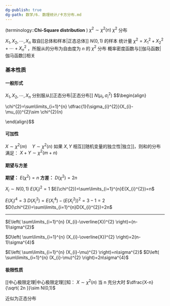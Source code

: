 ```yaml
---
dg-publish: true
dg-path: 数学/6. 数理统计/卡方分布.md
---
```


 (terminology::**Chi-Square  distribution**   )  $\chi^{2}\sim \chi^{2}(n)$  $\chi^{2}$ 分布
 
$X_{1},X_{2},\cdots,X_{n}$ 取自[[总体和样本\|正态总体]] $N(0,1)$ 的样本
统计量 $\chi^{2}=X_{1}^{2}+X_{2}^{2}+\cdots+X_{n}^{2}$ ，所服从的分布为自由度为 $n$ 的 $\chi^{2}$ 分布
概率密度函数与[[伽马函数\|伽马函数]]相关


### 基本性质
#### 一般形式
$X_{1},X_{2},\cdots,X_{n}$ 分别服从[[正态分布\|正态分布]] $N(\mu_{i},\sigma_{i}^{2})$ 
$$\begin{align} 

\chi^{2}=\sum\limits_{i=1}^{n} \dfrac{1}{\sigma_{i}^{2}}(X_{i}-\mu_{i})^{2}\sim \chi^{2}(n) 

\end{align}$$
#### 可加性
$X\sim \chi^{2}(m)\quad Y\sim \chi^{2}(n)$ 
如果 $X,Y$ 相互[[随机变量的独立性\|独立]]，则和的分布满足：
$X+Y\sim \chi^{2}(m+n)$

#### 期望与方差
**期望：** $E(\chi^{2})=n$
**方差：** $D(\chi^{2})=2n$

$X_{i}\sim N(0,1)$
$E(X_{i})^{2} =1$
$E(\chi^{2})=\sum\limits_{i=1}^{n}E(X_{i}^{2})=n$

$E(X_{i})^{4}=3$
$D(X_{i}^{2})=E(X_{i}^{4})-(E(X_{i}^{2}))^{2}=3-1=2$
$D(\chi^{2})=\sum\limits_{i=1}^{n}D(X_{i}^{2})=2n$

***
$E\left( \sum\limits_{i=1}^{n} (X_{i}-\overline{X})^{2} \right)=(n-1)\sigma^{2}$

$D\left( \sum\limits_{i=1}^{n} (X_{i}-\overline{X})^{2} \right)=2(n-1)\sigma^{4}$

$E\left( \sum\limits_{i=1}^{n} (X_{i}-\mu)^{2} \right)=n\sigma^{2}$
$D\left( \sum\limits_{i=1}^{n} (X_{i}-\mu)^{2} \right)=2n\sigma^{4}$

#### 极限性质
[[中心极限定理\|中心极限定理]]知：
$X\sim \chi^{2}(n)$
当 n 充分大时
$\dfrac{X-n}{\sqrt{ 2n }}\sim N(0,1)$

近似为正态分布




